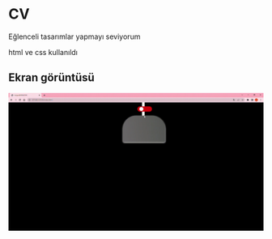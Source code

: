 <h1>CV</h1>

<p>Eğlenceli tasarımlar yapmayı seviyorum</p>

html ve css kullanıldı 

<h2> Ekran görüntüsü </h2>

![](cv.gif)
